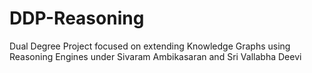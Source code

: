 # DDP-Reasoning
Dual Degree Project focused on extending Knowledge Graphs using Reasoning Engines under Sivaram Ambikasaran and Sri Vallabha Deevi

